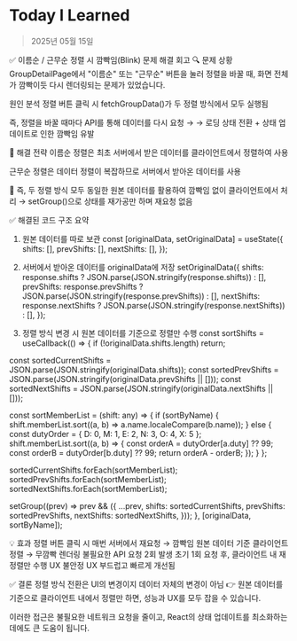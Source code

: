 # Today I Learned

> 2025년 05월 15일

✅ 이름순 / 근무순 정렬 시 깜빡임(Blink) 문제 해결 회고
🔍 문제 상황
GroupDetailPage에서 "이름순" 또는 "근무순" 버튼을 눌러 정렬을 바꿀 때,
화면 전체가 깜빡이듯 다시 렌더링되는 문제가 있었습니다.

원인 분석
정렬 버튼 클릭 시 fetchGroupData()가 두 정렬 방식에서 모두 실행됨

즉, 정렬을 바꿀 때마다 API를 통해 데이터를 다시 요청 →
→ 로딩 상태 전환 + 상태 업데이트로 인한 깜빡임 유발

🔧 해결 전략
이름순 정렬은 최초 서버에서 받은 데이터를 클라이언트에서 정렬하여 사용

근무순 정렬은 데이터 정렬이 복잡하므로 서버에서 받아온 데이터를 사용

📌 즉, 두 정렬 방식 모두 동일한 원본 데이터를 활용하여 깜빡임 없이 클라이언트에서 처리
→ setGroup()으로 상태를 재가공만 하며 재요청 없음



✅ 해결된 코드 구조 요약
1. 원본 데이터를 따로 보관
const [originalData, setOriginalData] = useState({
  shifts: [],
  prevShifts: [],
  nextShifts: [],
});

2. 서버에서 받아온 데이터를 originalData에 저장
setOriginalData({
  shifts: response.shifts ? JSON.parse(JSON.stringify(response.shifts)) : [],
  prevShifts: response.prevShifts ? JSON.parse(JSON.stringify(response.prevShifts)) : [],
  nextShifts: response.nextShifts ? JSON.parse(JSON.stringify(response.nextShifts)) : [],
});

3. 정렬 방식 변경 시 원본 데이터를 기준으로 정렬만 수행
const sortShifts = useCallback(() => {
  if (!originalData.shifts.length) return;

  const sortedCurrentShifts = JSON.parse(JSON.stringify(originalData.shifts));
  const sortedPrevShifts = JSON.parse(JSON.stringify(originalData.prevShifts || []));
  const sortedNextShifts = JSON.parse(JSON.stringify(originalData.nextShifts || []));

  const sortMemberList = (shift: any) => {
    if (sortByName) {
      shift.memberList.sort((a, b) => a.name.localeCompare(b.name));
    } else {
      const dutyOrder = { D: 0, M: 1, E: 2, N: 3, O: 4, X: 5 };
      shift.memberList.sort((a, b) => {
        const orderA = dutyOrder[a.duty] ?? 99;
        const orderB = dutyOrder[b.duty] ?? 99;
        return orderA - orderB;
      });
    }
  };

  sortedCurrentShifts.forEach(sortMemberList);
  sortedPrevShifts.forEach(sortMemberList);
  sortedNextShifts.forEach(sortMemberList);

  setGroup((prev) => prev && ({
    ...prev,
    shifts: sortedCurrentShifts,
    prevShifts: sortedPrevShifts,
    nextShifts: sortedNextShifts,
  }));
}, [originalData, sortByName]);

💡 효과
정렬 버튼 클릭 시 매번 서버에서 재요청 → 깜빡임	원본 데이터 기준 클라이언트 정렬 → 무깜빡 렌더링
불필요한 API 요청 2회 발생	초기 1회 요청 후, 클라이언트 내 재정렬만 수행
UX 불안정	UX 부드럽고 빠르게 개선됨

✅ 결론
정렬 방식 전환은 UI의 변경이지 데이터 자체의 변경이 아님
👉 원본 데이터를 기준으로 클라이언트 내에서 정렬만 하면,
성능과 UX를 모두 잡을 수 있습니다.

이러한 접근은 불필요한 네트워크 요청을 줄이고,
React의 상태 업데이트를 최소화하는 데에도 큰 도움이 됩니다.